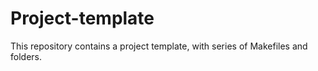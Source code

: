 # Project-template

This repository contains a project template, with series of Makefiles and
folders.
